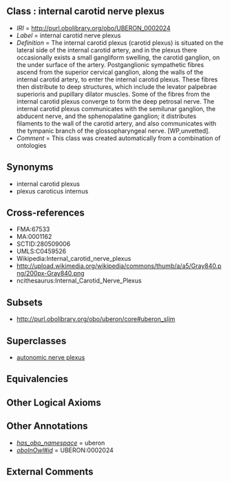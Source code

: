 
## Class : internal carotid nerve plexus

 * *IRI* = http://purl.obolibrary.org/obo/UBERON_0002024
 * *Label* = internal carotid nerve plexus
 * *Definition* = The internal carotid plexus (carotid plexus) is situated on the lateral side of the internal carotid artery, and in the plexus there occasionally exists a small gangliform swelling, the carotid ganglion, on the under surface of the artery. Postganglionic sympathetic fibres ascend from the superior cervical ganglion, along the walls of the internal carotid artery, to enter the internal carotid plexus. These fibres then distribute to deep structures, which include the levator palpebrae superioris and pupillary dilator muscles. Some of the fibres from the internal carotid plexus converge to form the deep petrosal nerve. The internal carotid plexus communicates with the semilunar ganglion, the abducent nerve, and the sphenopalatine ganglion; it distributes filaments to the wall of the carotid artery, and also communicates with the tympanic branch of the glossopharyngeal nerve. [WP,unvetted].
 * *Comment* = This class was created automatically from a combination of ontologies

## Synonyms

 * internal carotid plexus
 * plexus caroticus internus

## Cross-references

 * FMA:67533
 * MA:0001162
 * SCTID:280509006
 * UMLS:C0459526
 * Wikipedia:Internal_carotid_nerve_plexus
 * http://upload.wikimedia.org/wikipedia/commons/thumb/a/a5/Gray840.png/200px-Gray840.png
 * ncithesaurus:Internal_Carotid_Nerve_Plexus

## Subsets

 * http://purl.obolibrary.org/obo/uberon/core#uberon_slim

## Superclasses

 * [autonomic nerve plexus](../../UBERON/16/UBERON_0001816.md)

## Equivalencies


## Other Logical Axioms


## Other Annotations

 * *[has_obo_namespace](../../ce/oboInOwl#hasOBONamespace.md)* = uberon
 * *[oboInOwl#id](../../id/oboInOwl#id.md)* = UBERON:0002024

## External Comments

